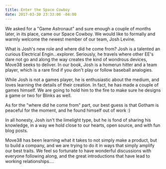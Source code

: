 ```yaml
---
title: Enter the Space Cowboy
date: 2017-03-30 23:33:00 -04:00
---
```


We asked for a "Game Astronaut" and sure enough a couple of months later, in its place, came our Space Cowboy. We would like to formally and warmly welcome the newest member of our team, Josh Levine.

What is Josh's new role and where did he come from? Josh is a talented an curious Electrical Engin...explorer. Seriously, he travels where other EE's dare not go and along the way creates the kind of wondrous devices, Move38 seeks to deliver. In our book, Josh is a homerun hitter and a team player, which is a rare find if you don't play or follow baseball analogies. 

While Josh is not a games player, he is enthusiastic about the medium, and loves learning the details of their creation. In fact, he has made a couple of games himself. We are going to hold him to the fire to make sure he designs a game or two for Blinks as well.

As for the "where did he come from" part, our best guess is that Gotham is peaceful for the moment, and he found himself out of work :)

In all honesty, Josh isn't the limelight type, but he is fond of sharing his knowledge, in a way we hold close to our hearts, open source, and with fun blog posts.

Move38 has been learning what it takes to not simply make a product, but to build a company, and we are trying to do it in ways that simply amplify our best traits. We feel so fortunate to have wonderful discussions with everyone following along, and the great introductions that have lead to working relationships....